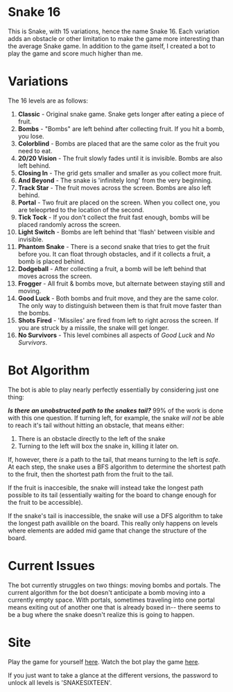 # Snake 16
This is Snake, with 15 variations, hence the name Snake 16. Each variation adds an obstacle or other limitation to make the game more interesting than the average Snake game.
In addition to the game itself, I created a bot to play the game and score much higher than me.

# Variations
The 16 levels are as follows:

1) **Classic** - Original snake game. Snake gets longer after eating a piece of fruit.
2) **Bombs** - "Bombs" are left behind after collecting fruit. If you hit a bomb, you lose.
3) **Colorblind** - Bombs are placed that are the same color as the fruit you need to eat.
4) **20/20 Vision** - The fruit slowly fades until it is invisible. Bombs are also left behind.
5) **Closing In** - The grid gets smaller and smaller as you collect more fruit.
6) **And Beyond** - The snake is 'infinitely long' from the very beginning.
7) **Track Star** - The fruit moves across the screen. Bombs are also left behind.
8) **Portal** - Two fruit are placed on the screen. When you collect one, you are teleoprted to the location of the second.
9) **Tick Tock** - If you don't collect the fruit fast enough, bombs will be placed randomly across the screen.
10) **Light Switch** - Bombs are left behind that 'flash' between visible and invisible.
11) **Phantom Snake** - There is a second snake that tries to get the fruit before you. It can float through obstacles, and if it collects a fruit, a bomb is placed behind.
12) **Dodgeball** - After collecting a fruit, a bomb will be left behind that moves across the screen.
13) **Frogger** - All fruit & bombs move, but alternate between staying still and moving.
14) **Good Luck** - Both bombs and fruit move, and they are the same color. The only way to distinguish between them is that fruit move faster than the bombs.
15) **Shots Fired** - 'Missiles' are fired from left to right across the screen. If you are struck by a missile, the snake will get longer.
16) **No Survivors** - This level combines all aspects of *Good Luck* and *No Survivors*.

# Bot Algorithm
The bot is able to play nearly perfectly essentially by considering just one thing: 

***Is there an unobstructed path to the snakes tail?***
99% of the work is done with this one question. If turning left, for example, the snake *will not* be able to reach it's tail without hitting an obstacle, that means either:

1) There is an obstacle directly to the left of the snake
2) Turning to the left will box the snake in, killing it later on.

If, however, there *is* a path to the tail, that means turning to the left is *safe*.
At each step, the snake uses a BFS algorithm to determine the shortest path to the fruit, then the shortest path from the fruit to the tail.

If the fruit is inaccesible, the snake will instead take the longest path possible to its tail (essentially waiting for the board to change enough for the fruit to be accessible). 

If the snake's tail is inaccessible, the snake will use a DFS algorithm to take the longest path availible on the board. This really only happens on levels where elements are added mid game that change the structure of the board.

# Current Issues
The bot currently struggles on two things: moving bombs and portals. The current algorithm for the bot doesn't anticipate a bomb moving into a currently empty space. With portals, sometimes traveling into one portal means exiting out of another one that is already boxed in-- there seems to be a bug where the snake doesn't realize this is going to happen.

# Site
Play the game for yourself [here](https://ybenhayun.github.io/snake16/).
Watch the bot play the game [here](https://ybenhayun.github.io/snake16/auto/).

If you just want to take a glance at the different versions, the password to unlock all levels is 'SNAKESIXTEEN'.